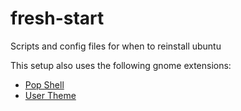 # fresh-start

Scripts and config files for when to reinstall ubuntu

This setup also uses the following gnome extensions:
- [Pop Shell](https://github.com/pop-os/shell)
- [User Theme](https://extensions.gnome.org/extension/19/user-themes/)
